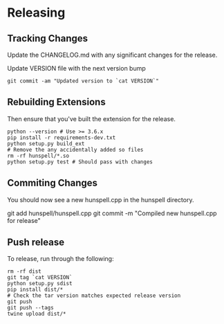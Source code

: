 # Releasing

## Tracking Changes

Update the CHANGELOG.md with any significant changes for the release.

Update VERSION file with the next version bump

    git commit -am "Updated version to `cat VERSION`"

## Rebuilding Extensions

Then ensure that you've built the extension for the release.

    python --version # Use >= 3.6.x
    pip install -r requirements-dev.txt
    python setup.py build_ext
    # Remove the any accidentally added so files
    rm -rf hunspell/*.so
    python setup.py test # Should pass with changes

## Commiting Changes

You should now see a new hunspell.cpp in the hunspell directory.

   git add hunspell/hunspell.cpp
   git commit -m "Compiled new hunspell.cpp for release"


## Push release

To release, run through the following:

    rm -rf dist
    git tag `cat VERSION`
    python setup.py sdist
    pip install dist/*
    # Check the tar version matches expected release version
    git push
    git push --tags
    twine upload dist/*
